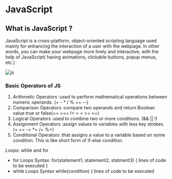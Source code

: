 # JavaScript

## What is JavaScript ?

JavaScript is a cross-platform, object-oriented scripting language used mainly for enhancing the interaction of a user with the webpage. In other words, you can make your webpage more lively and interactive, with the help of JavaScript( having animations, clickable buttons, popup menus, etc.)

![js](https://res-4.cloudinary.com/hl8x9mfjy/image/upload/q_auto/v1/ghost-blog-images/JavaScript-You-Need-To-Know.png)

### Basic Operators of JS

1. Arithmetic Operators :used to perform mathematical operations between numeric operands. (+ - * / % ++ --)
2. Comparison Operators :compare two operands and return Boolean value true or false(== === != >  < >= <=)
3. Logical Operators :used to combine two or more conditions. (&& || !)
4. Assignment Operators :assign values to variables with less key strokes. (= += -+ *= /= %=)
5. Conditional Operators :that assigns a value to a variable based on some condition. This is like short form of if-else condition.

*Loops*: while and for
* for Loops Syntax:
for(statement1; statement2; statment3)
{
lines of code to be executed
}
* while Loops Syntax
while(condition)
{
lines of code to be executed

